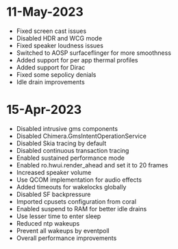 # 11-May-2023
- Fixed screen cast issues 
- Disabled HDR and WCG mode
- Fixed speaker loudness issues
- Switched to AOSP surfaceflinger for more smoothness
- Added support for per app thermal profiles
- Added support for Dirac
- Fixed some sepolicy denials
- Idle drain improvements

# 15-Apr-2023
- Disabled intrusive gms components
- Disabled Chimera.GmsIntentOperationService
- Disabled Skia tracing by default
- Disabled continuous transaction tracing
- Enabled sustained performance mode
- Enabled ro.hwui.render_ahead and set it to 20 frames
- Increased speaker volume
- Use QCOM implementation for audio effects
- Added timeouts for wakelocks globally
- Disabled SF backpressure
- Imported cpusets configuration from coral
- Enabled suspend to RAM for better idle drains
- Use lesser time to enter sleep 
- Reduced ntp wakeups 
- Prevent all wakeups by eventpoll
- Overall performance improvements
